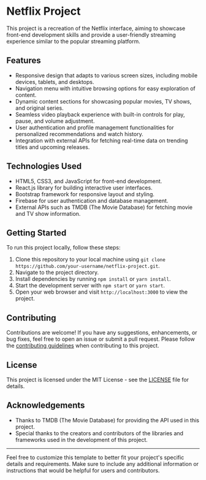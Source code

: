 # Netflix Project

This project is a recreation of the Netflix interface, aiming to showcase front-end development skills and provide a user-friendly streaming experience similar to the popular streaming platform.

## Features

- Responsive design that adapts to various screen sizes, including mobile devices, tablets, and desktops.
- Navigation menu with intuitive browsing options for easy exploration of content.
- Dynamic content sections for showcasing popular movies, TV shows, and original series.
- Seamless video playback experience with built-in controls for play, pause, and volume adjustment.
- User authentication and profile management functionalities for personalized recommendations and watch history.
- Integration with external APIs for fetching real-time data on trending titles and upcoming releases.

## Technologies Used

- HTML5, CSS3, and JavaScript for front-end development.
- React.js library for building interactive user interfaces.
- Bootstrap framework for responsive layout and styling.
- Firebase for user authentication and database management.
- External APIs such as TMDB (The Movie Database) for fetching movie and TV show information.

## Getting Started

To run this project locally, follow these steps:

1. Clone this repository to your local machine using `git clone https://github.com/your-username/netflix-project.git`.
2. Navigate to the project directory.
3. Install dependencies by running `npm install` or `yarn install`.
4. Start the development server with `npm start` or `yarn start`.
5. Open your web browser and visit `http://localhost:3000` to view the project.

## Contributing

Contributions are welcome! If you have any suggestions, enhancements, or bug fixes, feel free to open an issue or submit a pull request. Please follow the [contributing guidelines](CONTRIBUTING.md) when contributing to this project.

## License

This project is licensed under the MIT License - see the [LICENSE](LICENSE) file for details.

## Acknowledgements

- Thanks to TMDB (The Movie Database) for providing the API used in this project.
- Special thanks to the creators and contributors of the libraries and frameworks used in the development of this project.

---

Feel free to customize this template to better fit your project's specific details and requirements. Make sure to include any additional information or instructions that would be helpful for users and contributors.
